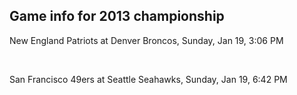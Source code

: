 ## Game info for 2013 championship
New England Patriots at Denver Broncos, Sunday, Jan 19, 3:06 PM


<br/>

San Francisco 49ers at Seattle Seahawks, Sunday, Jan 19, 6:42 PM

